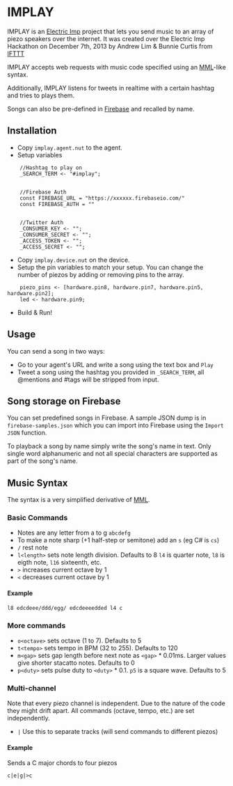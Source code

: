 # IMPLAY

IMPLAY is an [Electric Imp](http://electricimp.com) project that lets you 
send music to an array of piezo speakers over the internet.  It was 
created over the Electric Imp Hackathon on December 7th, 2013 by 
Andrew Lim & Bunnie Curtis from [IFTTT](http://ifttt.com)

IMPLAY accepts web requests with music code specified using an 
[MML](http://en.wikipedia.org/wiki/Music_Macro_Language)-like syntax.

Additionally, IMPLAY listens for tweets in realtime with a certain hashtag
and tries to plays them.

Songs can also be pre-defined in [Firebase](https://www.firebase.com) and
recalled by name.

## Installation

* Copy `implay.agent.nut` to the agent.
* Setup variables

```
    //Hashtag to play on
    _SEARCH_TERM <- "#implay";
    

    //Firebase Auth
    const FIREBASE_URL = "https://xxxxxx.firebaseio.com/"
    const FIREBASE_AUTH = ""


    //Twitter Auth
    _CONSUMER_KEY <- "";
    _CONSUMER_SECRET <- "";
    _ACCESS_TOKEN <- "";
    _ACCESS_SECRET <- "";
```

* Copy `implay.device.nut` on the device.
* Setup the pin variables to match your setup.
   You can change the number of piezos by adding or removing pins to the array.

```
    piezo_pins <- [hardware.pin8, hardware.pin7, hardware.pin5, hardware.pin2];
    led <- hardware.pin9;
```


* Build & Run!

## Usage

You can send a song in two ways:

* Go to your agent's URL and write a song using the text box and `Play`
* Tweet a song using the hashtag you provided in `_SEARCH_TERM`,
   all @mentions and #tags will be stripped from input.

## Song storage on Firebase

You can set predefined songs in Firebase.  A sample JSON dump is in 
`firebase-samples.json` which you can import into Firebase using the
`Import JSON` function.

To playback a song by name simply write the song's name in text.
Only single word alphanumeric and not all special characters are supported
as part of the song's name.

## Music Syntax

The syntax is a very simplified derivative of [MML](http://en.wikipedia.org/wiki/Music_Macro_Language).

### Basic Commands

* Notes are any letter from a to g `abcdefg`
* To make a note sharp (+1 half-step or semitone) add an `s` (eg C# is `cs`)
* `/` rest note
* `l<length>` sets note length division. Defaults to 8
  `l4` is quarter note, `l8` is eigth note, `l16` sixteenth, etc.
* `>` increases current octave by 1
* `<` decreases current octave by 1

#### Example

`l8 edcdeee/ddd/egg/ edcdeeeedded l4 c`

### More commands

* `o<octave>` sets octave (1 to 7). Defaults to 5
* `t<tempo>` sets tempo in BPM (32 to 255). Defaults to 120
* `m<gap>` sets gap length before next note as `<gap>` * 0.01ms.
  Larger values give shorter stacatto notes. Defaults to 0
* `p<duty>` sets pulse duty to `<duty>` * 0.1.
  `p5` is a square wave. Defaults to 5

### Multi-channel

Note that every piezo channel is independent.  Due to the
nature of the code they might drift apart. All commands
(octave, tempo, etc.) are set independently.

* `|` Use this to separate tracks (will send commands to different piezos)

#### Example

Sends a C major chords to four piezos

`c|e|g|>c`

